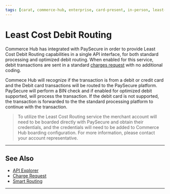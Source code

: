 ```yaml
---
tags: [carat, commerce-hub, enterprise, card-present, in-person, least-cost-debit-rounting, debit, debit-routing, paysecure]
---
```


# Least Cost Debit Routing

Commerce Hub has integrated with PaySecure in order to provide Least Cost Debit Routing capabilities in a single API interface, for both standard processing and optimized debit routing. When enabled for this service, debit transactions are sent in a standard [charges request](?path=docs/Resources/API-Documents/Payments/Charges.md) with no additional coding.

Commece Hub will recognize if the transaction is from a debit or credit card and the Debit card transactions will be routed to the PaySecure platform. PaySecure will perform a BIN check and if enabled for optimized debit supported, will process the transaction. If the debit card is not supported, the transaction is forwarded to the the standard processing platform to continue with the transaction.

<!-- theme: info -->
> To utilize the Least Cost Routing service the merchant account will need to be boarded directly with PaySecure and obtain their credentials, and the credentials will need to be added to Commerce Hub boarding configuration. For more information, please contact your account representative.

---

## See Also

- [API Explorer](../api/?type=post&path=/payments/v1/charges)
- [Charge Request](?path=docs/Resources/API-Documents/Payments/Charges.md)
- [Smart Routing](?path=docs/In-Person/Debit/Smart-Routing.md)
---